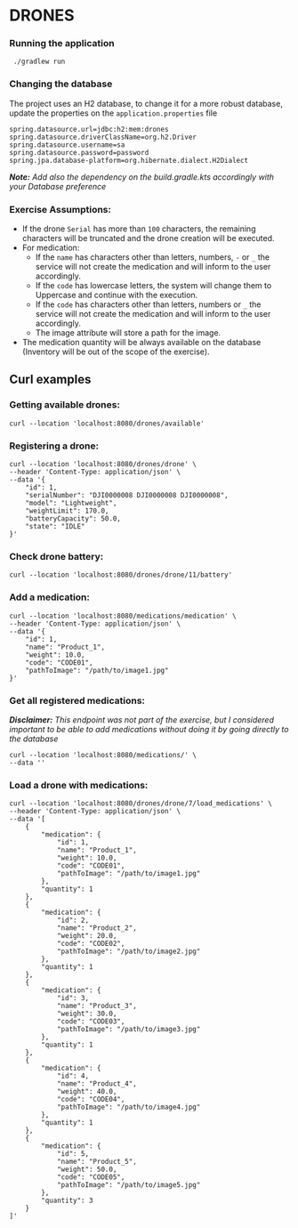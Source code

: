# DRONES

### Running the application

```shell
 ./gradlew run
```

### Changing the database
The project uses an H2 database, to change it for a more robust database, update the properties on the `application.properties` file
```` properties 
spring.datasource.url=jdbc:h2:mem:drones
spring.datasource.driverClassName=org.h2.Driver
spring.datasource.username=sa
spring.datasource.password=password
spring.jpa.database-platform=org.hibernate.dialect.H2Dialect
````
_**Note:** Add also the dependency on the build.gradle.kts accordingly with your Database preference_

### Exercise Assumptions:
- If the drone `Serial` has more than `100` characters, the remaining characters will be truncated and the drone creation will be executed.
- For medication:
  - If the `name` has characters other than letters, numbers, `-` or `_` the service will not create the medication and will inform to the user accordingly.
  - If the `code` has lowercase letters, the system will change them to Uppercase and continue with the execution.
  - If the `code` has characters other than letters, numbers or `_` the service will not create the medication and will inform to the user accordingly.
  - The image attribute will store a path for the image.
- The medication quantity will be always available  on the database (Inventory will be out of the scope of the exercise).


## Curl examples

### Getting available drones: 
``` 
curl --location 'localhost:8080/drones/available'
```

### Registering a drone:
```
curl --location 'localhost:8080/drones/drone' \
--header 'Content-Type: application/json' \
--data '{
    "id": 1,
    "serialNumber": "DJI0000008 DJI0000008 DJI0000008",
    "model": "Lightweight",
    "weightLimit": 170.0,
    "batteryCapacity": 50.0,
    "state": "IDLE"
}'
```
### Check drone battery:
```
curl --location 'localhost:8080/drones/drone/11/battery'
```
### Add a medication:
```
curl --location 'localhost:8080/medications/medication' \
--header 'Content-Type: application/json' \
--data '{
    "id": 1,
    "name": "Product_1",
    "weight": 10.0,
    "code": "CODE01",
    "pathToImage": "/path/to/image1.jpg"
}'
```
### Get all registered medications:
_**Disclaimer:** This endpoint was not part of the exercise, but I considered important to be able to add medications without doing it by going directly to the database_
```
curl --location 'localhost:8080/medications/' \
--data ''
```
### Load a drone with medications:
```
curl --location 'localhost:8080/drones/drone/7/load_medications' \
--header 'Content-Type: application/json' \
--data '[
    {
        "medication": {
            "id": 1,
            "name": "Product_1",
            "weight": 10.0,
            "code": "CODE01",
            "pathToImage": "/path/to/image1.jpg"
        },
        "quantity": 1
    },
    {
        "medication": {
            "id": 2,
            "name": "Product_2",
            "weight": 20.0,
            "code": "CODE02",
            "pathToImage": "/path/to/image2.jpg"
        },
        "quantity": 1
    },
    {
        "medication": {
            "id": 3,
            "name": "Product_3",
            "weight": 30.0,
            "code": "CODE03",
            "pathToImage": "/path/to/image3.jpg"
        },
        "quantity": 1
    },
    {
        "medication": {
            "id": 4,
            "name": "Product_4",
            "weight": 40.0,
            "code": "CODE04",
            "pathToImage": "/path/to/image4.jpg"
        },
        "quantity": 1
    },
    {
        "medication": {
            "id": 5,
            "name": "Product_5",
            "weight": 50.0,
            "code": "CODE05",
            "pathToImage": "/path/to/image5.jpg"
        },
        "quantity": 3
    }
]'
```